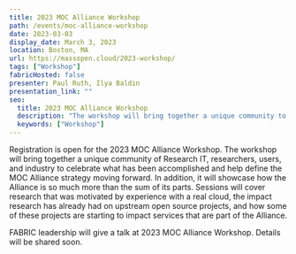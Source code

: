 ```yaml
---
title: 2023 MOC Alliance Workshop
path: /events/moc-alliance-workshop
date: 2023-03-03
display_date: March 3, 2023
location: Boston, MA
url: https://massopen.cloud/2023-workshop/
tags: ["Workshop"]
fabricHosted: false
presenter: Paul Ruth, Ilya Baldin
presentation_link: ""
seo:
  title: 2023 MOC Alliance Workshop
  description: "The workshop will bring together a unique community to celebrate what has been accomplished and help define the MOC Alliance strategy moving forward."
  keywords: ["Workshop"]
---
```


Registration is open for the 2023 MOC Alliance Workshop. The workshop will bring together a unique community of Research IT, researchers, users, and industry to celebrate what has been accomplished and help define the MOC Alliance strategy moving forward. In addition, it will showcase how the Alliance is so much more than the sum of its parts. Sessions will cover research that was motivated by experience with a real cloud, the impact research has already had on upstream open source projects, and how some of these projects are starting to impact services that are part of the Alliance.

FABRIC leadership will give a talk at 2023 MOC Alliance Workshop. Details will be shared soon.
